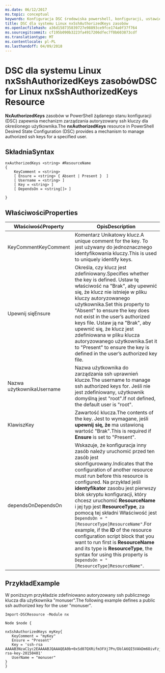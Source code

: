 ```yaml
---
ms.date: 06/12/2017
ms.topic: conceptual
keywords: Konfiguracja DSC środowiska powershell, konfiguracji, ustawienia
title: DSC dla systemu Linux nxSshAuthorizedKeys zasobów
ms.openlocfilehash: a36d158735839727e98893ce9fce174a0f37f764
ms.sourcegitcommit: cf195b090b3223fa4917206dfec7f0b603873cdf
ms.translationtype: MT
ms.contentlocale: pl-PL
ms.lasthandoff: 04/09/2018
---
```

# <a name="dsc-for-linux-nxsshauthorizedkeys-resource"></a><span data-ttu-id="13544-103">DSC dla systemu Linux nxSshAuthorizedKeys zasobów</span><span class="sxs-lookup"><span data-stu-id="13544-103">DSC for Linux nxSshAuthorizedKeys Resource</span></span>

<span data-ttu-id="13544-104">**NxAuthorizedKeys** zasobów w PowerShell żądanego stanu konfiguracji (DSC) zapewnia mechanizm zarządzania autoryzowany ssh kluczy dla określonego użytkownika.</span><span class="sxs-lookup"><span data-stu-id="13544-104">The **nxAuthorizedKeys** resource in PowerShell Desired State Configuration (DSC) provides a mechanism to manage authorized ssh keys for a specified user.</span></span>

## <a name="syntax"></a><span data-ttu-id="13544-105">Składnia</span><span class="sxs-lookup"><span data-stu-id="13544-105">Syntax</span></span>

```
nxAuthorizedKeys <string> #ResourceName
{
    KeyComment = <string>
    [ Ensure = <string> { Absent | Present }  ]
    [ Username = <string> ]
    [ Key = <string> ]
    [ DependsOn = <string[]> ]

}
```

## <a name="properties"></a><span data-ttu-id="13544-106">Właściwości</span><span class="sxs-lookup"><span data-stu-id="13544-106">Properties</span></span>

|  <span data-ttu-id="13544-107">Właściwość</span><span class="sxs-lookup"><span data-stu-id="13544-107">Property</span></span> |  <span data-ttu-id="13544-108">Opis</span><span class="sxs-lookup"><span data-stu-id="13544-108">Description</span></span> |
|---|---|
| <span data-ttu-id="13544-109">KeyComment</span><span class="sxs-lookup"><span data-stu-id="13544-109">KeyComment</span></span>| <span data-ttu-id="13544-110">Komentarz Unikatowy klucz.</span><span class="sxs-lookup"><span data-stu-id="13544-110">A unique comment for the key.</span></span> <span data-ttu-id="13544-111">To jest używany do jednoznacznego identyfikowania kluczy.</span><span class="sxs-lookup"><span data-stu-id="13544-111">This is used to uniquely identify keys.</span></span>|
| <span data-ttu-id="13544-112">Upewnij się</span><span class="sxs-lookup"><span data-stu-id="13544-112">Ensure</span></span>| <span data-ttu-id="13544-113">Określa, czy klucz jest zdefiniowany.</span><span class="sxs-lookup"><span data-stu-id="13544-113">Specifies whether the key is defined.</span></span> <span data-ttu-id="13544-114">Ustaw tę właściwość na "Brak", aby upewnić się, że klucz nie istnieje w pliku kluczy autoryzowanego użytkownika.</span><span class="sxs-lookup"><span data-stu-id="13544-114">Set this property to "Absent" to ensure the key does not exist in the user’s authorized keys file.</span></span> <span data-ttu-id="13544-115">Ustaw ją na "Brak", aby upewnić się, że klucz jest zdefiniowana w pliku klucza autoryzowanego użytkownika.</span><span class="sxs-lookup"><span data-stu-id="13544-115">Set it to "Present" to ensure the key is defined in the user’s authorized key file.</span></span>|
| <span data-ttu-id="13544-116">Nazwa użytkownika</span><span class="sxs-lookup"><span data-stu-id="13544-116">Username</span></span>| <span data-ttu-id="13544-117">Nazwa użytkownika do zarządzania ssh uprawnień klucze.</span><span class="sxs-lookup"><span data-stu-id="13544-117">The username to manage ssh authorized keys for.</span></span> <span data-ttu-id="13544-118">Jeśli nie jest zdefiniowany, użytkownik domyślną jest "root".</span><span class="sxs-lookup"><span data-stu-id="13544-118">If not defined, the default user is "root".</span></span>|
| <span data-ttu-id="13544-119">Klawisz</span><span class="sxs-lookup"><span data-stu-id="13544-119">Key</span></span>| <span data-ttu-id="13544-120">Zawartość klucza.</span><span class="sxs-lookup"><span data-stu-id="13544-120">The contents of the key.</span></span> <span data-ttu-id="13544-121">Jest to wymagane, jeśli **upewnij się, że** ma ustawioną wartość "Brak".</span><span class="sxs-lookup"><span data-stu-id="13544-121">This is required if **Ensure** is set to "Present".</span></span>|
| <span data-ttu-id="13544-122">dependsOn</span><span class="sxs-lookup"><span data-stu-id="13544-122">DependsOn</span></span> | <span data-ttu-id="13544-123">Wskazuje, że konfiguracja inny zasób należy uruchomić przed ten zasób jest skonfigurowany.</span><span class="sxs-lookup"><span data-stu-id="13544-123">Indicates that the configuration of another resource must run before this resource is configured.</span></span> <span data-ttu-id="13544-124">Na przykład jeśli **identyfikator** zasobu jest pierwszy blok skryptu konfiguracji, który chcesz uruchomić **ResourceName** i jej typ jest **ResourceType**, za pomocą tej składni Właściwość jest `DependsOn = "[ResourceType]ResourceName"`.</span><span class="sxs-lookup"><span data-stu-id="13544-124">For example, if the **ID** of the resource configuration script block that you want to run first is **ResourceName** and its type is **ResourceType**, the syntax for using this property is `DependsOn = "[ResourceType]ResourceName"`.</span></span>|

## <a name="example"></a><span data-ttu-id="13544-125">Przykład</span><span class="sxs-lookup"><span data-stu-id="13544-125">Example</span></span>

<span data-ttu-id="13544-126">W poniższym przykładzie zdefiniowano autoryzowany ssh publicznego klucza dla użytkownika "monuser".</span><span class="sxs-lookup"><span data-stu-id="13544-126">The following example defines a public ssh authorized key for the user "monuser".</span></span>

```
Import-DSCResource -Module nx

Node $node {

nxSshAuthorizedKeys myKey{
   KeyComment = "myKey"
   Ensure = "Present"
   Key = 'ssh-rsa AAAAB3NzaC1yc2EAAAABJQAAAQEA0b+0xSd07QXRifm3FXj7Pn/DblA6QI5VAkDm6OivFzj3U6qGD1VJ6AAxWPCyMl/qhtpRtxZJDu/TxD8AyZNgc8aN2CljN1hOMbBRvH2q5QPf/nCnnJRaGsrxIqZjyZdYo9ZEEzjZUuMDM5HI1LA9B99k/K6PK2Bc1NLivpu7nbtVG2tLOQs+GefsnHuetsRMwo/+c3LtwYm9M0XfkGjYVCLO4CoFuSQpvX6AB3TedUy6NZ0iuxC0kRGg1rIQTwSRcw+McLhslF0drs33fw6tYdzlLBnnzimShMuiDWiT37WqCRovRGYrGCaEFGTG2e0CN8Co8nryXkyWc6NSDNpMzw== rsa-key-20150401'
   UserName = "monuser"
}
}
```